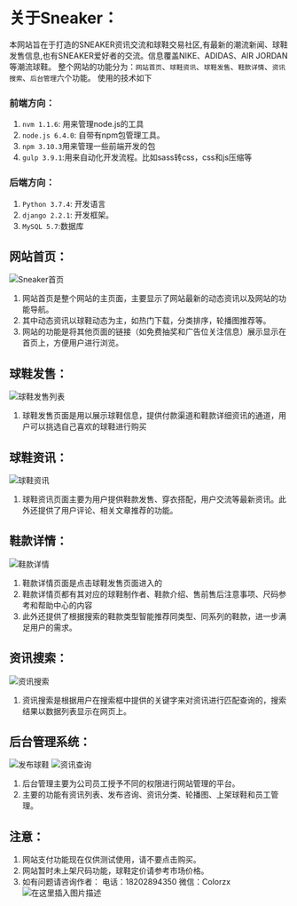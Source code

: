# 关于Sneaker：
本网站旨在于打造的SNEAKER资讯交流和球鞋交易社区,有最新的潮流新闻、球鞋发售信息,也有SNEAKER爱好者的交流。信息覆盖NIKE、ADIDAS、AIR JORDAN等潮流球鞋。
整个网站的功能分为：`网站首页`、`球鞋资讯`、`球鞋发售`、`鞋款详情`、`资讯搜索`、`后台管理`六个功能。
使用的技术如下
### 前端方向：
1.  `nvm 1.1.6`: 用来管理node.js的工具
2. `node.js 6.4.0`: 自带有npm包管理工具。
3. `npm 3.10.3`用来管理一些前端开发的包
4. `gulp 3.9.1`:用来自动化开发流程。比如sass转css，css和js压缩等
### 后端方向：
1.  `Python 3.7.4`: 开发语言
2. `django 2.2.1`: 开发框架。
3. `MySQL 5.7`:数据库


## 网站首页：
![Sneaker首页](https://img-blog.csdnimg.cn/20190713120038669.png?x-oss-process=image/watermark,type_ZmFuZ3poZW5naGVpdGk,shadow_10,text_aHR0cHM6Ly9ibG9nLmNzZG4ubmV0L3FxXzQyNjU1NjYz,size_16,color_FFFFFF,t_70)
1. 网站首页是整个网站的主页面，主要显示了网站最新的动态资讯以及网站的功能导航。
2. 其中动态资讯以球鞋动态为主，如热门下载，分类排序，轮播图推荐等。
3. 网站的功能是将其他页面的链接（如免费抽奖和广告位关注信息）展示显示在首页上，方便用户进行浏览。
## 球鞋发售：
![球鞋发售列表](https://img-blog.csdnimg.cn/20190713192049106.png?x-oss-process=image/watermark,type_ZmFuZ3poZW5naGVpdGk,shadow_10,text_aHR0cHM6Ly9ibG9nLmNzZG4ubmV0L3FxXzQyNjU1NjYz,size_16,color_FFFFFF,t_70)

1.  球鞋发售页面是用以展示球鞋信息，提供付款渠道和鞋款详细资讯的通道，用户可以挑选自己喜欢的球鞋进行购买


## 球鞋资讯：
![球鞋资讯](https://img-blog.csdnimg.cn/20190714110211566.png?x-oss-process=image/watermark,type_ZmFuZ3poZW5naGVpdGk,shadow_10,text_aHR0cHM6Ly9ibG9nLmNzZG4ubmV0L3FxXzQyNjU1NjYz,size_16,color_FFFFFF,t_70)
1. 球鞋资讯页面主要为用户提供鞋款发售、穿衣搭配，用户交流等最新资讯。此外还提供了用户评论、相关文章推荐的功能。

## 鞋款详情：
![鞋款详情](https://img-blog.csdnimg.cn/20190714110234421.png)

1. 鞋款详情页面是点击球鞋发售页面进入的
2. 鞋款详情页都有其对应的球鞋制作者、鞋款介绍、售前售后注意事项、尺码参考和帮助中心的内容
3. 此外还提供了根据搜索的鞋款类型智能推荐同类型、同系列的鞋款，进一步满足用户的需求。


## 资讯搜索：
![资讯搜索](https://img-blog.csdnimg.cn/20190713193519269.png?x-oss-process=image/watermark,type_ZmFuZ3poZW5naGVpdGk,shadow_10,text_aHR0cHM6Ly9ibG9nLmNzZG4ubmV0L3FxXzQyNjU1NjYz,size_16,color_FFFFFF,t_70)
1. 资讯搜索是根据用户在搜索框中提供的关键字来对资讯进行匹配查询的，搜索结果以数据列表显示在网页上。

## 后台管理系统：
![发布球鞋](https://img-blog.csdnimg.cn/20190713193814394.png?x-oss-process=image/watermark,type_ZmFuZ3poZW5naGVpdGk,shadow_10,text_aHR0cHM6Ly9ibG9nLmNzZG4ubmV0L3FxXzQyNjU1NjYz,size_16,color_FFFFFF,t_70)
![资讯查询](https://img-blog.csdnimg.cn/20190713193832601.png?x-oss-process=image/watermark,type_ZmFuZ3poZW5naGVpdGk,shadow_10,text_aHR0cHM6Ly9ibG9nLmNzZG4ubmV0L3FxXzQyNjU1NjYz,size_16,color_FFFFFF,t_70)
1. 后台管理主要为公司员工授予不同的权限进行网站管理的平台。
2. 主要的功能有资讯列表、发布咨询、资讯分类、轮播图、上架球鞋和员工管理。

## 注意：
1. 网站支付功能现在仅供测试使用，请不要点击购买。 
2. 网站暂时未上架尺码功能，球鞋定价请参考市场价格。 
3. 如有问题请咨询作者： 电话：18202894350 微信：Colorzx 
![在这里插入图片描述](https://img-blog.csdnimg.cn/20190713194334572.jpg?x-oss-process=image/watermark,type_ZmFuZ3poZW5naGVpdGk,shadow_10,text_aHR0cHM6Ly9ibG9nLmNzZG4ubmV0L3FxXzQyNjU1NjYz,size_16,color_FFFFFF,t_70)


